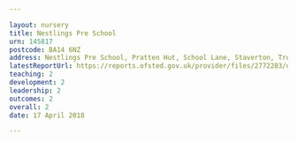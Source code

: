```yaml
---

layout: nursery
title: Nestlings Pre School
urn: 145817
postcode: BA14 6NZ
address: Nestlings Pre School, Pratten Hut, School Lane, Staverton, Trowbridge, Wiltshire, BA14 6NZ
latestReportUrl: https://reports.ofsted.gov.uk/provider/files/2772283/urn/145817.pdf
teaching: 2
development: 2
leadership: 2
outcomes: 2
overall: 2
date: 17 April 2018

---
```

